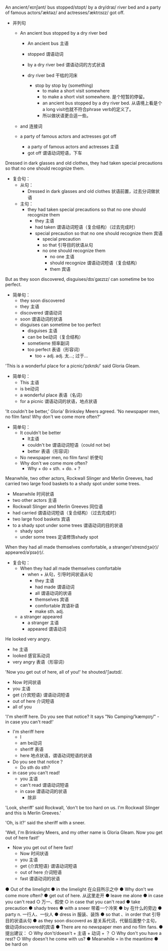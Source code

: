 An ancient/ˈeɪnʃənt/ bus stopped/stɒpt/ by a dry/draɪ/ river bed and a party of famous actors/ˈæktəz/ and actresses/ˈæktrɪsɪz/ got off.
  - 并列句
    - An ancient bus stopped by a dry river bed
      - An ancient bus 主语
      - stopped  谓语动词
      - by a dry river bed 谓语动词的方式状语
      - dry river bed 干枯的河床
  
        - stop by stop by (something)
          -	to make a short visit somewhere
          - to make a short visit somewhere. 是个短暂的停留。
          - an ancient bus stopped by a dry river bed. 从语境上看是个 a long visit也就不符合phrase verb的定义了。
          - 所以做状语更合适一些。
          
    - and 连接词
    - a party of famous actors and actresses got off
      - a party of famous actors and actresses 主语
      - got off 谓语动词短语，下车
  
Dressed in dark glasses and old clothes, they had taken special precautions so that no one should recognize them.

  - 复合句：
    - 从句：
      - Dressed in dark glasses and old clothes 状语前置，过去分词做状语
    - 主句：
      - they had taken special precautions so that no one should recognize them
        - they 主语
        - had taken 谓语动词短语（复合结构）（过去完成时）
        - special precaution so that no one should recognize them 宾语
          - special precaution 
          - so that 引导目的状语从句
          - no one should recognize them
            - no one 主语
            - should recognize 谓语动词短语（复合结构）
            - them 宾语
      

But as they soon discovered, disguises/dɪsˈɡaɪzɪz/ can sometime be too perfect.
  - 简单句：
    - they soon discovered
     - they 主语
     - discovered 谓语动词
     - soon 谓语动词的状语
    - disguises can sometime be too perfect
      - disguises 主语
      - can be be动词（复合结构）
      - sometieme 频率副词
      - too perfect 表语（形容词）
        - too + adj. adj. 太...; 过于...

'This is a wonderful place for a picnic/ˈpɪknɪk/' said Gloria Gleam.
  - 简单句：
    - This 主语
    - is be动词
    - a wonderful place 表语（名词）
    - for a picnic 谓语动词的状语，地点状语

'It couldn't be better,' Gloria' Brinksley Meers agreed. 'No newspaper men, no film fans! Why don't we come more often?'
  - 简单句：
    - It couldn't be better
      -	It主语
      - couldn't be 谓语动词短语（could not be)
      - better 表语（形容词）
    - No newspaper men, no film fans! 祈使句
    - Why don't we come more often?
      - Why + do + sth. + do. + ?

Meanwhile, two other actors, Rockwall Slinger and Merlin Greeves, had carried two large food baskets to a shady spot under some trees.
  - Meanwhile 时间状语
  - two other actors 主语
  - Rockwall Slinger and Merlin Greeves 同位语
  - had carried 谓语动词短语（复合结构）（过去完成时）
  - two large food baskets 宾语
  - to a shady spot under some trees 谓语动词的目的状语
    - shady spot 
    - under some trees 定语修饰shady spot
  
When they had all made themselves comfortable, a stranger/ˈstreɪndʒə(r)/ appeared/əˈpɪə(r)/.
  - 复合句：
    - When they had all made themselves comfortable 
      - when + 从句，引导时间状语从句
        - they 主语
        - had made 谓语动词
        - all 谓语动词的状语
        - themselves 宾语
        - comfortable 宾语补语
        - make sth. adj.
    - a stranger appeared
      - a stranger 主语
      - appeared 谓语动词
  
He looked very angry. 
  - he 主语
  - looked 感官系动词
  - very angry 表语（形容词）

'Now you get out of here, all of you!' he shouted/ˈʃaʊtɪd/.
  - Now 时间状语
  - you 主语
  - get {介宾短语} 谓语动词短语
  - out of here 介词短语
  - all of you
  
'I'm sheriff here. Do you see that notice? It says "No Camping/ˈkæmpɪŋ/" - in case you can't read!'
  - I'm sheriff here
    - I 
    - am be动词
    - sheriff 表语
    - here 地点状语，谓语动词短语的状语
  - Do you see that notice？
    - Do sth do sth?
  - in case you can't read!
    - you 主语
    - can't read 谓语动词短语
    - in case 谓语动词的状语
      - 除非

'Look, sheriff' said Rockwall, 'don't be too hard on us. I'm Rockwall Slinger and this is Merlin Greeves.'

'Oh, is it?' said the sheriff with a sneer. 

'Well, I'm Brinksley Meers, and my other name is Gloria Gleam. Now you get out of here fast!'
   - Now you get out of here fast!
     - Now 时间状语
     - you 主语
     - get {介宾短语} 谓语动词短语
     - out of here 介词短语
     - fast 谓语动词的状语

● Out of the limelight
● in the limelight 在众目所示之中
● Why don't we come more often?
● get out of here. 从这里走开
● leave me alone
● in case you can't read
  ○ 万一、假使
  ○ in case that you can't read
● take precaution
● shady trees
● with a sneer 带着一个冷笑
● by 在什么的旁边
● party n. 一行人、一伙人
● dress in 服装、装饰
● so that 、in order that 引导目的状语从句
● as they soon discoverd as 是关系代词，代替后面整个主句，做动词discovered的宾语
● There are no newspaper men and no film fans.
● 提出建议：
  ○ Why don't/doesn't + 主语  + 动词 +  ？
  ○ Why don't you have a rest?
  ○ Why doesn't he come with us?
● Meanwhile = in the meantime
● be hard on